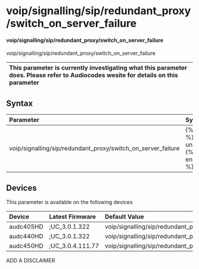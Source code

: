 ﻿---
description: voip/signalling/sip/redundant_proxy/switch_on_server_failure
search: false
---

# voip/signalling/sip/redundant_proxy/switch_on_server_failure

#### voip/signalling/sip/redundant_proxy/switch_on_server_failure

voip/signalling/sip/redundant_proxy/switch_on_server_failure


| This parameter is currently investigating what this parameter does. Please refer to Audiocodes wesite for details on this parameter | 
| :--- |

## Syntax
| Parameter | Syntax |
| :--- | :--- |
|voip/signalling/sip/redundant_proxy/switch_on_server_failure | {% raw %} undefined {% endraw %}|

## Devices
This parameter is available on the following devices

| Device | Latest Firmware | Default Value |
|:---|:---|:---|
| audc405HD | ;UC_3.0.1.322 | voip/signalling/sip/redundant_proxy/switch_on_server_failure=0 
| audc440HD | ;UC_3.0.1.322 | voip/signalling/sip/redundant_proxy/switch_on_server_failure=0 
| audc450HD | ;UC_3.0.4.111.77 | voip/signalling/sip/redundant_proxy/switch_on_server_failure=0 

ADD A DISCLAIMER
